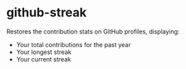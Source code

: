 # github-streak

Restores the contribution stats on GitHub profiles, displaying:
- Your total contributions for the past year
- Your longest streak
- Your current streak
